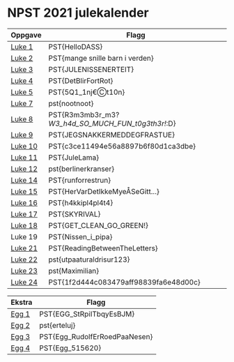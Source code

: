 # NPST 2021 julekalender

| Oppgave | Flagg                                           
|-|-|
| [Luke 1](./luke01)  | PST{HelloDASS} 
| [Luke 2](./luke02)  | PST{mange snille barn i verden} 
| [Luke 3](./luke03)  | PST{JULENISSENERTEIT}
| [Luke 4](./luke04)  | PST{DetBlirFortRot}
| [Luke 5](./luke05)  | PST{5Q1_1nj€Ⓒt10n}
| [Luke 7](./luke07)  | pst{nootnoot}
| [Luke 8](./luke08)  | PST{R3m3mb3r_m3?_W3_h4d_SO_MUCH_FUN_t0g3th3r!_:D}
| [Luke 9](./luke09)  | PST{JEGSNAKKERMEDDEGFRASTUE}
| [Luke 10](./luke10) | PST{c3ce11494e56a8897b6f80d1ca3dbe}
| [Luke 11](./luke11) | PST{JuleLama}
| [Luke 12](./luke12) | pst{berlinerkranser}
| [Luke 14](./luke14) | PST{runforrestrun}
| [Luke 15](./luke15) | PST{HerVarDetIkkeMyeÅSeGitt...}
| [Luke 16](./luke16) | PST{h4kkipl4pl4t4}
| [Luke 17](./luke17) | PST{SKYRIVAL}
| [Luke 18](./luke18) | PST{GET_CLEAN_GO_GREEN!}
| Luke 19 | PST{Nissen_i_pipa}
| [Luke 21](./luke21) | PST{ReadingBetweenTheLetters}
| [Luke 22](./luke22) | pst{utpaaturaldrisur123}
| [Luke 23](./luke23) | pst{Maximilian}
| [Luke 24](./luke24) | PST{1f2d444c083479aff98839fa6e48d00c}


| Ekstra | Flagg
| - | - |
| [Egg 1](./luke10) | PST{EGG_StRpiITbqyEsBJM} 
| [Egg 2](./luke12) | pst{erteluj}
| [Egg 3](./luke14) | PST{Egg_RudolfErRoedPaaNesen}
| [Egg 4](./luke23) | PST{Egg_515620}
